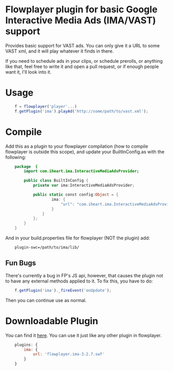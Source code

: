 # Flowplayer plugin for basic Google Interactive Media Ads (IMA/VAST) support

Provides basic support for VAST ads.  You can only give it a URL to some VAST xml, and it will play whatever it finds in there.

If you need to schedule ads in your clips, or schedule prerolls, or anything like that, feel free to write it and open a pull request, or if enough people want it, I'll look into it.

# Usage

```javascript
	f = flowplayer('player'...)
	f.getPlugin('ima').playAd('http://some/path/to/vast.xml');
```

# Compile

Add this as a plugin to your flowplayer compilation (how to compile flowplayer is outside this scope), and update your
BuiltInConfig.as with the following:

```actionscript
	package  {
		import com.iheart.ima.InteractiveMediaAdsProvider;

		public class BuiltInConfig {
			private var ima:InteractiveMediaAdsProvider;

			public static const config:Object = {
					ima: {
						"url": "com.iheart.ima.InteractiveMediaAdsProvider"
					}
				}
			};
		}
	}
```

And in your build.properties file for flowplayer (NOT the plugin) add:

```
	plugin-swc=/path/to/ima/lib/
```

## Fun Bugs

There's currently a bug in FP's JS api, however, that causes the plugin not to have any external methods applied to it.  To fix this, you have to do:

```javascript
	f.getPlugin('ima')._fireEvent('onUpdate');
```

Then you can continue use as normal.

# Downloadable Plugin

You can find it [here](dist/flowplayer.ima-3.2.7.swf?raw=true). You can use it just like any other plugin in flowplayer.

```javascript
	plugins: {
		ima: {
			url: 'flowplayer.ima-3.2.7.swf'
		}
	}
```
